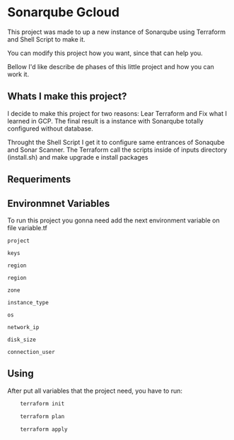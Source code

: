 # Sonarqube Gcloud

This project was made to up a new instance of Sonarqube using Terraform and Shell Script to make it. 

You can modify this project how you want, since that can help you. 

Bellow I'd like describe de phases of this little project and how you can work it.

## Whats I make this project?

I decide to make this project  for two reasons: Lear Terraform and Fix what I learned in GCP.
The final result is a instance with Sonarqube totally configured without database. 

Throught the Shell Script I get it to configure same entrances of Sonaqube and Sonar Scanner.
The Terraform call the scripts inside of inputs directory (install.sh) and make upgrade e install packages

## Requeriments




## Environmnet Variables

To run this project you gonna need add the next environment variable on file variable.tf

`project`

`keys`

`region` 

`region`

`zone`

`instance_type`

`os`

`network_ip`

`disk_size`

`connection_user`


## Using

After put all variables that the project need, you have to run:

```bash
    terraform init
```
```bash
    terraform plan
```
```bash
    terraform apply
```







